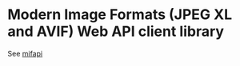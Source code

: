 # Modern Image Formats (JPEG XL and AVIF) Web API client library

See [mifapi](https://github.com/varnav/mifapi)